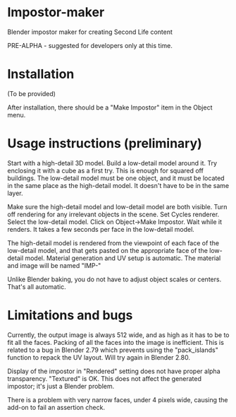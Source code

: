 # Impostor-maker
Blender impostor maker for creating Second Life content

PRE-ALPHA - suggested for developers only at this time.

# Installation
(To be provided)

After installation, there should be a "Make Impostor" item in the Object menu.

# Usage instructions (preliminary)

Start with a high-detail 3D model. Build a low-detail model around it.
Try enclosing it with a cube as a first try. This is enough for squared off
buildings. The low-detail model must be one object, and it must be located
in the same place as the high-detail model. It doesn't have to be in the same
layer.

Make sure the high-detail model and low-detail model are both visible. Turn off
rendering for any irrelevant objects in the scene. Set Cycles renderer.
Select the low-detail model. Click on Object->Make Impostor. Wait while it renders.
It takes a few seconds per face in the low-detail model.

The high-detail model is rendered from the viewpoint of each face of the low-detail model,
and that gets pasted on the appropriate face of the low-detail model. Material generation
and UV setup is automatic. The material and image will be named "IMP-<name of object>"

Unlike Blender baking, you do not have to adjust object scales or centers. That's all automatic. 

# Limitations and bugs

Currently, the output image is always 512 wide, and as high as it has to be to fit all the faces.
Packing of all the faces into the image is inefficient. This is related to a bug in Blender 2.79
which prevents using the "pack_islands" function to repack the UV layout. Will try again in 
Blender 2.80. 

Display of the impostor in "Rendered" setting does not have proper alpha transparency. "Textured" 
is OK.  This does not affect the generated impostor; it's just a Blender problem.

There is a problem with very narrow faces, under 4 pixels wide, causing the add-on to fail an
assertion check.
